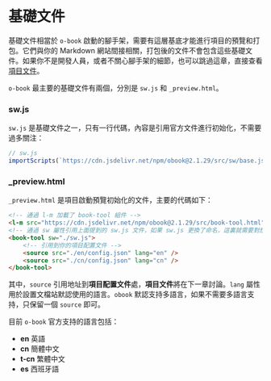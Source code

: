 # 基礎文件

基礎文件相當於 `o-book` 啟動的腳手架，需要有這層基底才能進行項目的預覽和打包。它們與你的 Markdown 網站間接相關，打包後的文件不會包含這些基礎文件。如果你不是開發人員，或者不關心腳手架的細節，也可以跳過這章，直接查看[項目文件](./project-docs.md)。

`o-book` 最主要的基礎文件有兩個，分別是 `sw.js` 和 `_preview.html`。

### sw.js

`sw.js` 是基礎文件之一，只有一行代碼，內容是引用官方文件進行初始化，不需要過多關注：

```javascript
// sw.js
importScripts(`https://cdn.jsdelivr.net/npm/obook@2.1.29/src/sw/base.js`);
```

### _preview.html

`_preview.html` 是項目啟動預覽初始化的文件，主要的代碼如下：

```html
<!-- 通過 l-m 加載了 book-tool 組件 -->
<l-m src="https://cdn.jsdelivr.net/npm/obook@2.1.29/src/book-tool.html"></l-m>
<!-- 通過 sw 屬性引用上面提到的 sw.js 文件，如果 sw.js 更換了命名，這裏就需要對應著更換 -->
<book-tool sw="./sw.js">
    <!-- 引用到你的項目配置文件 -->
    <source src="./en/config.json" lang="en" />
    <source src="./cn/config.json" lang="cn" />
</book-tool>
```

其中，`source` 引用地址到**項目配置文件**處，**項目文件**將在下一章討論。`lang` 屬性用於設置文檔站默認使用的語言。`obook` 默認支持多語言，如果不需要多語言支持，只保留一個 `source` 即可。

目前 `o-book` 官方支持的語言包括：
- **en** 英語
- **cn** 簡體中文
- **t-cn** 繁體中文
- **es** 西班牙語